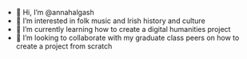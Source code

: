 - 👋 Hi, I’m @annahalgash
- 👀 I’m interested in folk music and Irish history and culture
- 🌱 I’m currently learning how to create a digital humanities project
- 💞️ I’m looking to collaborate with my graduate class peers on how to create a project from scratch

<!---
annahalgash/annahalgash is a ✨ special ✨ repository because its `README.md` (this file) appears on your GitHub profile.
You can click the Preview link to take a look at your changes.
--->
